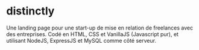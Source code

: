 # distinctly
Une landing page pour une start-up de mise en relation de freelances avec des entreprises. Codé en HTML, CSS et VanillaJS (Javascript pur), et utilisant NodeJS, ExpressJS et MySQL comme côté serveur.
